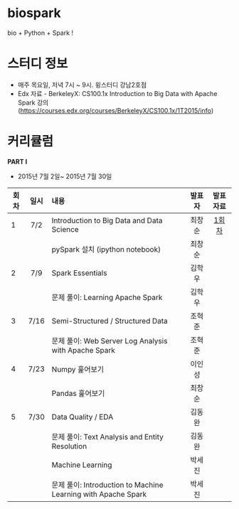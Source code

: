# biospark
bio + Python + Spark !


# 스터디 정보 
* 매주 목요일, 저녁 7시 ~ 9시. 윙스터디 강남2호점
* Edx 자료 - BerkeleyX: CS100.1x Introduction to Big Data with Apache Spark 
강의 (https://courses.edx.org/courses/BerkeleyX/CS100.1x/1T2015/info)  

# 커리큘럼
<b>PART I</b>
* 2015년 7월 2일~ 2015년 7월 30일  

| 회차  | 일시   | 내용                                  | 발표자  |              발표자료                    |
| ----- |:------:| :-------------------------------------|:-------:|:----------------------------------------: |
| 1 |7/2|Introduction to Big Data and Data Science|최창순|[1회차](http://nbviewer.ipython.org/github/biospin/biospark/blob/master/Part1/20150702_BioSpark_Part1-1.ipynb) |
|   |    |pySpark 설치 (ipython notebook)   |최창순|                |
| 2 |7/9 |Spark Essentials                  |김학우 |                                          |
|   |    |문제 풀이: Learning Apache Spark | 김학우  |                                         |
| 3 |7/16|Semi-Structured / Structured Data | 조혁준 |        |
|   |    |문제 풀이: Web Server Log Analysis with Apache Spark | 조혁준 |     |
| 4 |7/23|Numpy 훑어보기  | 이인성 |   |
|   |    |Pandas 훑어보기| 최창순 |   |
| 5 |7/30|Data Quality / EDA | 김동완  |   |
|   |    |문제 풀이: Text Analysis and Entity Resolution | 김동완 |   |
|   |    |Machine Learning |박세진   |   |
|   |    | 문제 풀이: Introduction to Machine Learning with Apache Spark | 박세진| |
